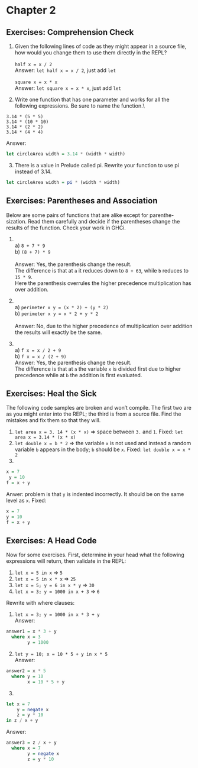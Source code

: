 # Chapter 2

## Exercises: Comprehension Check
1. Given the following lines of code as they might appear in a source file, how would you change them to use them directly in the REPL?\
\
`half x = x / 2`\
Answer: `let half x = x / 2`, just add `let`\
\
`square x = x * x`\
Answer: `let square x = x * x`, just add `let`

2. Write one function that has one parameter and works for all the following expressions. Be sure to name the function.\
```
3.14 * (5 * 5)
3.14 * (10 * 10)
3.14 * (2 * 2)
3.14 * (4 * 4)
```
Answer:
```haskell
let circleArea width = 3.14 * (width * width)
```

3. There is a value in Prelude called pi. Rewrite your function to use pi instead of 3.14.
```haskell
let circleArea width = pi * (width * width)
```

## Exercises: Parentheses and Association
Below are some pairs of functions that are alike except for parenthe- sization. Read them carefully and decide if the parentheses change the results of the function. Check your work in GHCi.

1. \
a) `8 + 7 * 9`\
b) `(8 + 7) * 9`\
\
Answer: Yes, the parenthesis change the result.\
The difference is that at `a` it reduces down to `8 + 63`, while `b` reduces to `15 * 9`.\
Here the parenthesis overrules the higher precedence multiplication has over addition.

2. \
a) `perimeter x y = (x * 2) + (y * 2)`\
b) `perimeter x y = x * 2 + y * 2`\
\
Answer: No, due to the higher precedence of multiplication over addition the results will exactly be the same.

3. \
a) `f x = x / 2 + 9`\
b) `f x = x / (2 + 9)`\
Answer: Yes, the parenthesis change the result.\
The difference is that at `a` the variable `x` is divided first due to higher precedence while at `b` the addition is first evaluated.

## Exercises: Heal the Sick
The following code samples are broken and won’t compile. The first two are as you might enter into the REPL; the third is from a source file. Find the mistakes and fix them so that they will.

1. `let area x = 3. 14 * (x * x)` => space between `3.` and `1`. Fixed: `let area x = 3.14 * (x * x)`
2. `let double x = b * 2` => the variable `x` is not used and instead a random variable `b` appears in the body; `b` should be `x`. Fixed: `let double x = x * 2`
3. 
```haskell
x = 7
 y = 10
f = x + y
```
Anwer: problem is that `y` is indented incorrectly. It should be on the same level as `x`.
Fixed:
```haskell
x = 7
y = 10
f = x + y
```

## Exercises: A Head Code
Now for some exercises. First, determine in your head what the following expressions will return, then validate in the REPL:

1. `let x = 5 in x` => `5`
2. `let x = 5 in x * x` => `25`
3. `let x = 5; y = 6 in x * y` => `30`
4. `let x = 3; y = 1000 in x + 3` => `6`

Rewrite with where clauses:
1. `let x = 3; y = 1000 in x * 3 + y`\
Answer:
```haskell
answer1 = x * 3 + y
  where x = 3
        y = 1000
```
2. `let y = 10; x = 10 * 5 + y in x * 5`\
Answer:
```haskell
answer2 = x * 5
  where y = 10
        x = 10 * 5 + y
```
3. 
```haskell
let x = 7
    y = negate x
    z = y * 10
in z / x + y
```
Answer:
```haskell
answer3 = z / x + y
  where x = 7
        y = negate x
        z = y * 10
```
